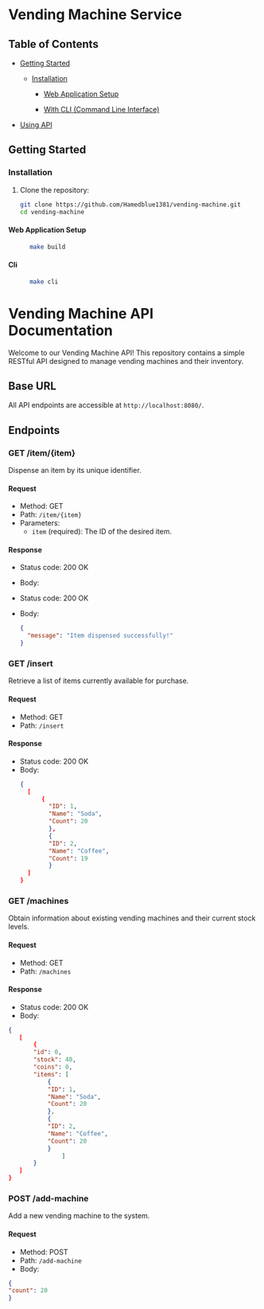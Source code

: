 # Vending Machine Service

## Table of Contents
- [Getting Started](#getting-started)
  - [Installation](#installation)
    - [Web Application Setup](#web-application-setup)
     
    
    - [With CLI (Command Line Interface)](#cli)

  
- [Using API](#vending-machine-api-documentation)


## Getting Started

### Installation


1. Clone the repository:

   ```bash
   git clone https://github.com/Hamedblue1381/vending-machine.git
   cd vending-machine

#### Web Application Setup

  ```bash
        make build
  ```

#### Cli

  ```bash
        make cli
  ``` 



# Vending Machine API Documentation

Welcome to our Vending Machine API! This repository contains a simple RESTful API designed to manage vending machines and their inventory.

## Base URL

All API endpoints are accessible at `http://localhost:8080/`.

## Endpoints

### GET /item/{item}

Dispense an item by its unique identifier.

#### Request

- Method: GET
- Path: `/item/{item}`
- Parameters:
  - `item` (required): The ID of the desired item.

#### Response
- Status code: 200 OK
- Body:

- Status code: 200 OK
- Body:
  ```json
  {
    "message": "Item dispensed successfully!"
  }

### GET /insert

Retrieve a list of items currently available for purchase.

#### Request

- Method: GET
- Path: `/insert`

#### Response

- Status code: 200 OK
- Body:
  ```json
  {
    [
        {
          "ID": 1,
          "Name": "Soda",
          "Count": 20
          },
          {
          "ID": 2,
          "Name": "Coffee",
          "Count": 19
          }
    ]
  }

### GET /machines

Obtain information about existing vending machines and their current stock levels.

#### Request

- Method: GET
- Path: `/machines`

#### Response

- Status code: 200 OK
- Body:
 ```json
{
    [
        {
        "id": 0,
        "stock": 40,
        "coins": 0,
        "items": [
            {
            "ID": 1,
            "Name": "Soda",
            "Count": 20
            },
            {
            "ID": 2,
            "Name": "Coffee",
            "Count": 20
            }
                ]
        }
    ]
}
```
### POST /add-machine

Add a new vending machine to the system.

#### Request

- Method: POST
- Path: `/add-machine`
- Body:
```json
{
"count": 20
}
```

